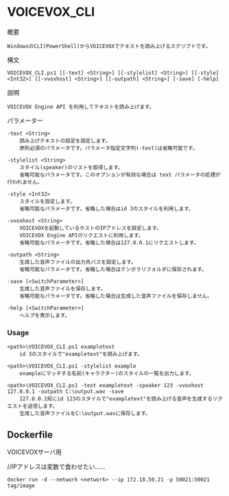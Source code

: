 # VOICEVOX_CLI
概要

    WindowsのCLI(PowerShell)からVOICEVOXでテキストを読み上げるスクリプトです。


構文

    VOICEVOX_CLI.ps1 [[-text] <String>] [[-stylelist] <String>] [[-style] <Int32>] [[-vvoxhost] <String>] [[-outpath] <String>] [-save] [-help]


説明

    VOICEVOX Engine API を利用してテキストを読み上げます。


パラメーター

    -text <String>
        読み上げテキストの設定を設定します。
        原則必須のパラメータです。パラメータ指定文字列(-text)は省略可能です。

    -stylelist <String>
        スタイル(speaker)のリストを取得します。
        省略可能なパラメータです。このオプションが有効な場合は text パラメータの処理が行われません。

    -style <Int32>
        スタイルを設定します。
        省略可能なパラメータです。省略した場合はid 3のスタイルを利用します。

    -vvoxhost <String>
        VOICEVOXを起動しているホストのIPアドレスを設定します。
        VOICEVOX Engine APIのリクエストに利用します。
        省略可能なパラメータです。省略した場合は127.0.0.1にリクエストします。

    -outpath <String>
        生成した音声ファイルの出力先パスを設定します。
        省略可能なパラメータです。省略した場合はテンポラリフォルダに保存されます。

    -save [<SwitchParameter>]
        生成した音声ファイルを保存します。
        省略可能なパラメータです。省略した場合は生成した音声ファイルを保存しません。

    -help [<SwitchParameter>]
        ヘルプを表示します。

### Usage
```
<path>\VOICEVOX_CLI.ps1 exampletext
    id 3のスタイルで"exampletext"を読み上げます。

<path>\VOICEVOX_CLI.ps1 -stylelist example
    exampleにマッチする名前(キャラクター)のスタイルの一覧を出力します。

<path>\VOICEVOX_CLI.ps1 -text exampletext -speaker 123 -vvoxhost 127.0.0.1 -outpath C:\output.wav -save
    127.0.0.1宛にid 123のスタイルで"exampletext"を読み上げる音声を生成するリクエストを送信します。
    生成した音声ファイルをC:\output.wavに保存します。
```

## Dockerfile
VOICEVOXサーバ用

//IPアドレスは変数で食わせたい……
```
docker run -d --network <network> --ip 172.18.50.21 -p 50021:50021 tag/image
```
